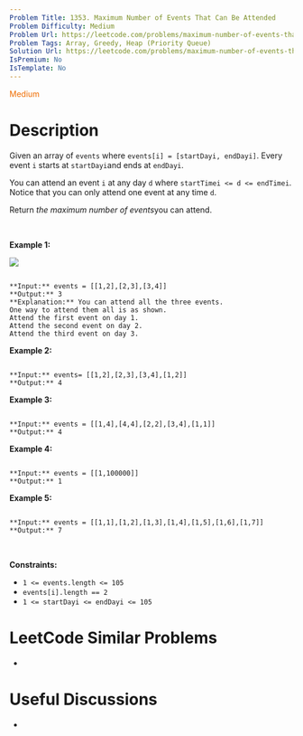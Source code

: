 ```yaml
---
Problem Title: 1353. Maximum Number of Events That Can Be Attended
Problem Difficulty: Medium
Problem Url: https://leetcode.com/problems/maximum-number-of-events-that-can-be-attended/
Problem Tags: Array, Greedy, Heap (Priority Queue)
Solution Url: https://leetcode.com/problems/maximum-number-of-events-that-can-be-attended/solution/
IsPremium: No
IsTemplate: No
---
```


<span style="color: rgb(239, 108, 0);">Medium</span>

# Description

Given an array of `events` where `events[i] = [startDayi, endDayi]`. Every event `i` starts at `startDayi`and ends at `endDayi`.


You can attend an event `i` at any day `d` where `startTimei <= d <= endTimei`. Notice that you can only attend one event at any time `d`.


Return *the maximum number of events*you can attend.


 


**Example 1:**


![](https://assets.leetcode.com/uploads/2020/02/05/e1.png)

```

**Input:** events = [[1,2],[2,3],[3,4]]
**Output:** 3
**Explanation:** You can attend all the three events.
One way to attend them all is as shown.
Attend the first event on day 1.
Attend the second event on day 2.
Attend the third event on day 3.

```

**Example 2:**



```

**Input:** events= [[1,2],[2,3],[3,4],[1,2]]
**Output:** 4

```

**Example 3:**



```

**Input:** events = [[1,4],[4,4],[2,2],[3,4],[1,1]]
**Output:** 4

```

**Example 4:**



```

**Input:** events = [[1,100000]]
**Output:** 1

```

**Example 5:**



```

**Input:** events = [[1,1],[1,2],[1,3],[1,4],[1,5],[1,6],[1,7]]
**Output:** 7

```

 


**Constraints:**


* `1 <= events.length <= 105`
* `events[i].length == 2`
* `1 <= startDayi <= endDayi <= 105`




# LeetCode Similar Problems

- []()

# Useful Discussions

- []()
